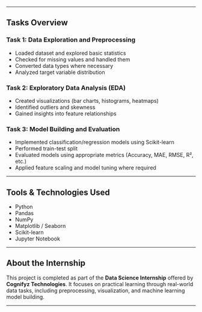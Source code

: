
---

## Tasks Overview

###  Task 1: Data Exploration and Preprocessing
- Loaded dataset and explored basic statistics
- Checked for missing values and handled them
- Converted data types where necessary
- Analyzed target variable distribution

###  Task 2: Exploratory Data Analysis (EDA)
- Created visualizations (bar charts, histograms, heatmaps)
- Identified outliers and skewness
- Gained insights into feature relationships

###  Task 3: Model Building and Evaluation
- Implemented classification/regression models using Scikit-learn
- Performed train-test split
- Evaluated models using appropriate metrics (Accuracy, MAE, RMSE, R², etc.)
- Applied feature scaling and model tuning where required

---

##  Tools & Technologies Used

- Python
- Pandas
- NumPy
- Matplotlib / Seaborn
- Scikit-learn
- Jupyter Notebook

---

## About the Internship

This project is completed as part of the **Data Science Internship** offered by **Cognifyz Technologies**. It focuses on practical learning through real-world data tasks, including preprocessing, visualization, and machine learning model building.

---



